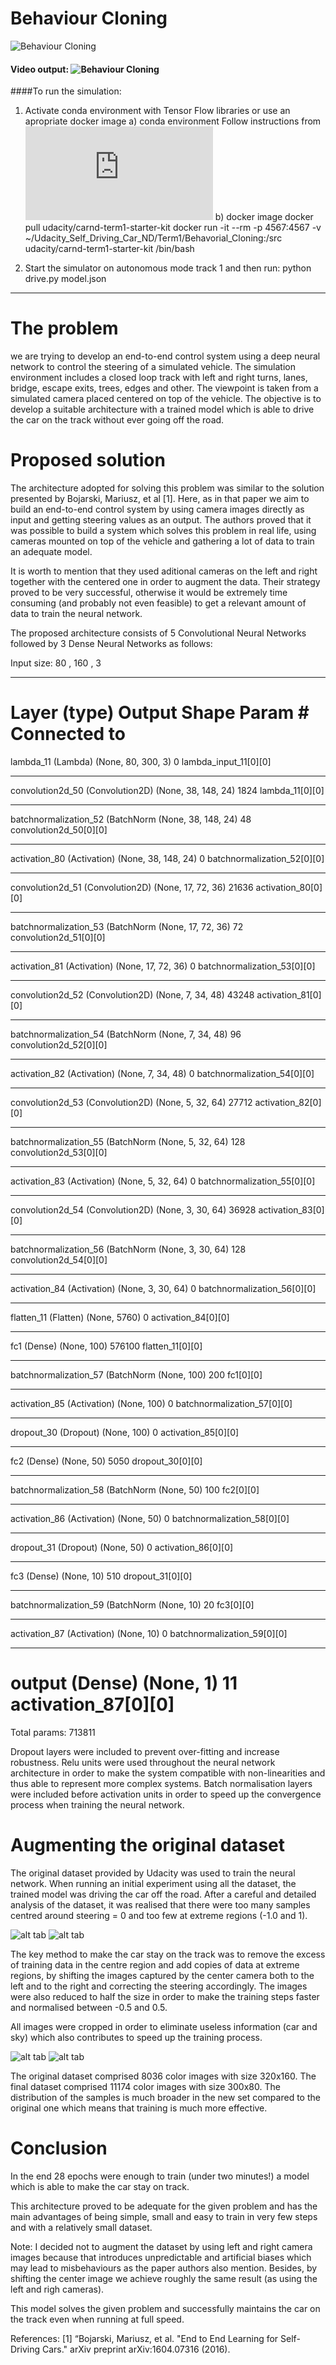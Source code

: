 # Behaviour Cloning

![Behaviour Cloning](BehaviourCloning.png)

#### Video output: ![Behaviour Cloning](https://youtu.be/5WepQkkDnzQ)

####To run the simulation:
1) Activate conda environment with Tensor Flow libraries or use an apropriate docker image
   a) conda environment
    Follow instructions from ![here](https://github.com/udacity/CarND-Term1-Starter-Kit/blob/master/doc/configure_via_anaconda.md)
   b) docker image
   docker pull udacity/carnd-term1-starter-kit
   docker run -it --rm -p 4567:4567 -v ~/Udacity_Self_Driving_Car_ND/Term1/Behavorial_Cloning:/src udacity/carnd-term1-starter-kit /bin/bash
   
2) Start the simulator on autonomous mode track 1 and then run:
   python drive.py model.json
-----------------------------------------------------------------------------------------------------------------------

# The problem

we are trying to develop an end-to-end control system using a deep neural network to control the steering of a simulated vehicle. The simulation environment includes a closed loop track with left and right turns, lanes, bridge, escape exits, trees, edges and other.
The viewpoint is taken from a simulated camera placed centered on top of the vehicle.
The objective is to develop a suitable architecture with a trained model which is able to drive the car on the track without ever going off the road.

# Proposed solution

The architecture adopted for solving this problem was similar to the solution presented by Bojarski, Mariusz, et al [1]. Here, as in that paper we aim to build an end-to-end control system by using camera images directly as input and getting steering values as an output. The authors proved that it was possible to build a system which solves this problem in real life, using cameras mounted on top of the vehicle and gathering a lot of data to train an adequate model.

It is worth to mention that they used aditional cameras on the left and right together with the centered one in order to augment the data. Their strategy proved to be very successful, otherwise it would be extremely time consuming (and probably not even feasible) to get a relevant amount of data to train the neural network.

The proposed architecture consists of 5 Convolutional Neural Networks followed by 3 Dense Neural Networks as follows:

Input size: 80 , 160 , 3
_________________________________________________________________________________________________
Layer (type)                     Output Shape          Param #     Connected to                     
====================================================================================================
lambda_11 (Lambda)               (None, 80, 300, 3)    0           lambda_input_11[0][0]            
____________________________________________________________________________________________________
convolution2d_50 (Convolution2D) (None, 38, 148, 24)   1824        lambda_11[0][0]                  
____________________________________________________________________________________________________
batchnormalization_52 (BatchNorm (None, 38, 148, 24)   48          convolution2d_50[0][0]           
____________________________________________________________________________________________________
activation_80 (Activation)       (None, 38, 148, 24)   0           batchnormalization_52[0][0]      
____________________________________________________________________________________________________
convolution2d_51 (Convolution2D) (None, 17, 72, 36)    21636       activation_80[0][0]              
____________________________________________________________________________________________________
batchnormalization_53 (BatchNorm (None, 17, 72, 36)    72          convolution2d_51[0][0]           
____________________________________________________________________________________________________
activation_81 (Activation)       (None, 17, 72, 36)    0           batchnormalization_53[0][0]      
____________________________________________________________________________________________________
convolution2d_52 (Convolution2D) (None, 7, 34, 48)     43248       activation_81[0][0]              
____________________________________________________________________________________________________
batchnormalization_54 (BatchNorm (None, 7, 34, 48)     96          convolution2d_52[0][0]           
____________________________________________________________________________________________________
activation_82 (Activation)       (None, 7, 34, 48)     0           batchnormalization_54[0][0]      
____________________________________________________________________________________________________
convolution2d_53 (Convolution2D) (None, 5, 32, 64)     27712       activation_82[0][0]              
____________________________________________________________________________________________________
batchnormalization_55 (BatchNorm (None, 5, 32, 64)     128         convolution2d_53[0][0]           
____________________________________________________________________________________________________
activation_83 (Activation)       (None, 5, 32, 64)     0           batchnormalization_55[0][0]      
____________________________________________________________________________________________________
convolution2d_54 (Convolution2D) (None, 3, 30, 64)     36928       activation_83[0][0]              
____________________________________________________________________________________________________
batchnormalization_56 (BatchNorm (None, 3, 30, 64)     128         convolution2d_54[0][0]           
____________________________________________________________________________________________________
activation_84 (Activation)       (None, 3, 30, 64)     0           batchnormalization_56[0][0]      
____________________________________________________________________________________________________
flatten_11 (Flatten)             (None, 5760)          0           activation_84[0][0]              
____________________________________________________________________________________________________
fc1 (Dense)                      (None, 100)           576100      flatten_11[0][0]                 
____________________________________________________________________________________________________
batchnormalization_57 (BatchNorm (None, 100)           200         fc1[0][0]                        
____________________________________________________________________________________________________
activation_85 (Activation)       (None, 100)           0           batchnormalization_57[0][0]      
____________________________________________________________________________________________________
dropout_30 (Dropout)             (None, 100)           0           activation_85[0][0]              
____________________________________________________________________________________________________
fc2 (Dense)                      (None, 50)            5050        dropout_30[0][0]                 
____________________________________________________________________________________________________
batchnormalization_58 (BatchNorm (None, 50)            100         fc2[0][0]                        
____________________________________________________________________________________________________
activation_86 (Activation)       (None, 50)            0           batchnormalization_58[0][0]      
____________________________________________________________________________________________________
dropout_31 (Dropout)             (None, 50)            0           activation_86[0][0]              
____________________________________________________________________________________________________
fc3 (Dense)                      (None, 10)            510         dropout_31[0][0]                 
____________________________________________________________________________________________________
batchnormalization_59 (BatchNorm (None, 10)            20          fc3[0][0]                        
____________________________________________________________________________________________________
activation_87 (Activation)       (None, 10)            0           batchnormalization_59[0][0]
____________________________________________________________________________________________________
output (Dense)                   (None, 1)             11          activation_87[0][0]      
====================================================================================================
Total params: 713811

Dropout layers were included to prevent over-fitting and increase robustness. Relu units were used throughout the neural network architecture in order to make the system compatible with non-linearities and thus able to represent more complex systems. Batch normalisation layers were included before activation units in order to speed up the convergence process when training the neural network.

# Augmenting the original dataset

The original dataset provided by Udacity was used to train the neural network.
When running an initial experiment using all the dataset, the trained model was driving the car off the road. 
After a careful and detailed analysis of the dataset, it was realised that there were too many samples centred around steering = 0 and too few at extreme regions (-1.0 and 1).

![alt tab](original_dataset.png "Original dataset")
![alt tab](final_dataset.png "Final dataset")

The key method to make the car stay on the track was to remove the excess of training data in the centre region and add copies of data at extreme regions, by shifting the images captured by the center camera both to the left and to the right and correcting the steering accordingly.
The images were also reduced to half the size in order to make the training steps faster and normalised between -0.5 and 0.5.

All images were cropped in order to eliminate useless information (car and sky) which also contributes to speed up the training process.

![alt tab](original_image.png "Original image")
![alt tab](cropped_image.png "Cropped image")

The original dataset comprised 8036 color images with size 320x160. The final dataset comprised 11174 color images with size 300x80.
The distribution of the samples is much broader in the new set compared to the original one which means that training is much more effective.

# Conclusion

In the end 28 epochs were enough to train (under two minutes!) a model which is able to make the car stay on track.

This architecture proved to be adequate for the given problem and has the main advantages of being simple, small and easy to train in very few steps and with a relatively small dataset.

Note: I decided not to augment the dataset by using left and right camera images because that introduces unpredictable and artificial biases which may lead to misbehaviours as the paper authors also mention. Besides, by shifting the center image we achieve roughly the same result (as using the left and righ cameras). 

This model solves the given problem and successfully maintains the car on the track even when running at full speed.

References:
[1] “Bojarski, Mariusz, et al. "End to End Learning for Self-Driving Cars." arXiv preprint arXiv:1604.07316 (2016).
